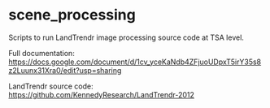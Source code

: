 # scene_processing
Scripts to run LandTrendr image processing source code at TSA level.

Full documentation: https://docs.google.com/document/d/1cv_yceKaNdb4ZFjuoUDpxT5irY35s8z2Luunx31Xra0/edit?usp=sharing

LandTrendr source code: https://github.com/KennedyResearch/LandTrendr-2012


